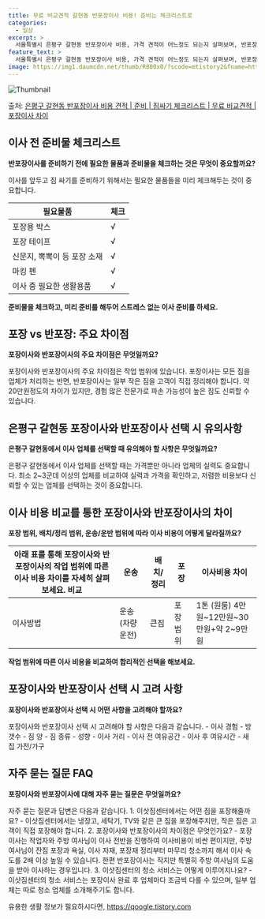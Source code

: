 ```yaml
---
title: 무료 비교견적 갈현동 반포장이사 비용! 준비는 체크리스트로
categories:
  - 일상
excerpt: >
  서울특별시 은평구 갈현동 반포장이사 비용, 가격 견적이 어느정도 되는지 살펴보며, 반포장이사를 준비함에 있어 짐싸기 준비 체크리스트가 무엇인지 보겠습니다. 마지막으로 포장이사와 차이점을 통해 무료 비교견적으로 어떤 것이 더 합리적인 선택인지 공유 드립니다.은평구 갈현동 포장이사 견적 샘플 보기 👈 클릭은평구 갈현동 포장이사 가격 살펴보기 👈 클릭은평구 갈현동 반포장이사 평균 이사 비용평수은평구 갈현동 평균 이사 비용원룸 이사9평 이하 (1톤)30만원~투룸/쓰리룸 이사16평 ~ 20평 (2.5톤)80만원~쓰리룸 이사21평 (5톤) ~110만원~우리집 무료 이사견적 받기 👈 클릭은평구 이사 비용 및 서비스 비교은평구에서 이사를 생각 중이신가요? 포장과 반포장 이사의 가장 큰 차이점은 무엇일까요? 포장 ..
feature_text: >
  서울특별시 은평구 갈현동 반포장이사 비용, 가격 견적이 어느정도 되는지 살펴보며, 반포장이사를 준비함에 있어 짐싸기 준비 체크리스트가 무엇인지 보겠습니다. 마지막으로 포장이사와 차이점을 통해 무료 비교견적으로 어떤 것이 더 합리적인 선택인지 공유 드립니다.은평구 갈현동 포장이사 견적 샘플 보기 👈 클릭은평구 갈현동 포장이사 가격 살펴보기 👈 클릭은평구 갈현동 반포장이사 평균 이사 비용평수은평구 갈현동 평균 이사 비용원룸 이사9평 이하 (1톤)30만원~투룸/쓰리룸 이사16평 ~ 20평 (2.5톤)80만원~쓰리룸 이사21평 (5톤) ~110만원~우리집 무료 이사견적 받기 👈 클릭은평구 이사 비용 및 서비스 비교은평구에서 이사를 생각 중이신가요? 포장과 반포장 이사의 가장 큰 차이점은 무엇일까요? 포장 ..
image: https://img1.daumcdn.net/thumb/R800x0/?scode=mtistory2&fname=https%3A%2F%2Fblog.kakaocdn.net%2Fdn%2F3aQYL%2FbtsHebMajOT%2FQ49eosspxvaNPkgtKA1v3k%2Fimg.webp
---
```


![Thumbnail](https://img1.daumcdn.net/thumb/R800x0/?scode=mtistory2&fname=https%3A%2F%2Fblog.kakaocdn.net%2Fdn%2F3aQYL%2FbtsHebMajOT%2FQ49eosspxvaNPkgtKA1v3k%2Fimg.webp)

<p>출처: <a href="https://qoogle.tistory.com/9977" rel="dofollow">은평구 갈현동 반포장이사 비용 견적 | 준비 | 짐싸기 체크리스트 | 무료 비교견적 | 포장이사 차이</a> </p>

## 이사 전 준비물 체크리스트

**반포장이사를 준비하기 전에 필요한 물품과 준비물을 체크하는 것은 무엇이 중요할까요?**

이사를 앞두고 짐 싸기를 준비하기 위해서는 필요한 물품들을 미리 체크해두는 것이 중요합니다.  
  
**필요물품** | **체크**  
---|---  
포장용 박스 | √  
포장 테이프 | √  
신문지, 뽁뽁이 등 포장 소재 | √  
마킹 펜 | √  
이사 중 필요한 생활용품 | √  
  
**준비물을 체크하고, 미리 준비를 해두어 스트레스 없는 이사 준비를 하세요.**

## 포장 vs 반포장: 주요 차이점

**포장이사와 반포장이사의 주요 차이점은 무엇일까요?**

포장이사와 반포장이사의 주요 차이점은 작업 범위에 있습니다. 포장이사는 모든 짐을 업체가 처리하는 반면, 반포장이사는 일부 작은 짐을 고객이
직접 정리해야 합니다. 약 20만원정도의 차이가 있지만, 경험 많은 전문가로 파손 가능성이 높은 짐도 신뢰할 수 있습니다.  

## 은평구 갈현동 포장이사와 반포장이사 선택 시 유의사항

**은평구 갈현동에서 이사 업체를 선택할 때 유의해야 할 사항은 무엇일까요?**

은평구 갈현동에서 이사 업체를 선택할 때는 가격뿐만 아니라 업체의 실력도 중요합니다. 최소 2~3군데 이상의 업체를 비교하여 실력과 가격을
확인하고, 저렴한 비용보다 신뢰할 수 있는 업체를 선택하는 것이 중요합니다.  

## 이사 비용 비교를 통한 포장이사와 반포장이사의 차이

**포장 범위, 배치/정리 범위, 운송/운반 범위에 따라 이사 비용이 어떻게 달라질까요?**

아래 표를 통해 포장이사와 반포장이사의 작업 범위에 따른 이사 비용 차이를 자세히 살펴보세요.  **비교** | **운송** | **배치/정리** | **포장** | **이사비용 차이**  
---|---|---|---|---  
이사방법 | 운송 (차량 운전) | 큰짐 | 포장 범위 | 1톤 (원룸) 4만원~12만원~30만원+약 2~9만원  
  
**작업 범위에 따른 이사 비용을 비교하여 합리적인 선택을 해보세요.**

## 포장이사와 반포장이사 선택 시 고려 사항

**포장이사와 반포장이사 선택 시 어떤 사항을 고려해야 할까요?**

포장이사와 반포장이사 선택 시 고려해야 할 사항은 다음과 같습니다. \- 이사 경험 \- 방 갯수 \- 짐 양 \- 짐 종류 \- 성향 \-
이사 거리 \- 이사 전 여유공간 \- 이사 후 여유시간 \- 새 집 가전/가구  

## 자주 묻는 질문 FAQ

**포장이사와 반포장이사에 대해 자주 묻는 질문은 무엇일까요?**

자주 묻는 질문과 답변은 다음과 같습니다. 1\. 이삿짐센터에서는 어떤 짐을 포장해줄까요? \- 이삿짐센터에서는 냉장고, 세탁기, TV와
같은 큰 짐을 포장해주지만, 작은 짐은 고객이 직접 포장해야 합니다. 2\. 포장이사와 반포장이사의 차이점은 무엇인가요? \- 포장이사는
작업자와 주방 여사님이 이사 전반을 진행하여 이사비용이 비싼 편이지만, 주방 여사님이 잔짐 포장과 욕실, 이사 자재, 포장재 정리부터 마무리
청소까지 해서 이사 속도를 2배 이상 높일 수 있습니다. 한편 반포장이사는 작지만 특별히 주방 여사님의 도움을 받아 이사하는 경우입니다.
3\. 이삿짐센터의 청소 서비스는 어떻게 이루어지나요? \- 이삿짐센터의 청소 서비스는 포장이사 완료 후 업체마다 조금씩 다를 수 있으며,
일부 업체는 따로 청소 업체를 소개해주기도 합니다.  

 

유용한 생활 정보가 필요하시다면, <a href="https://qoogle.tistory.com" rel="dofollow">https://qoogle.tistory.com</a>


